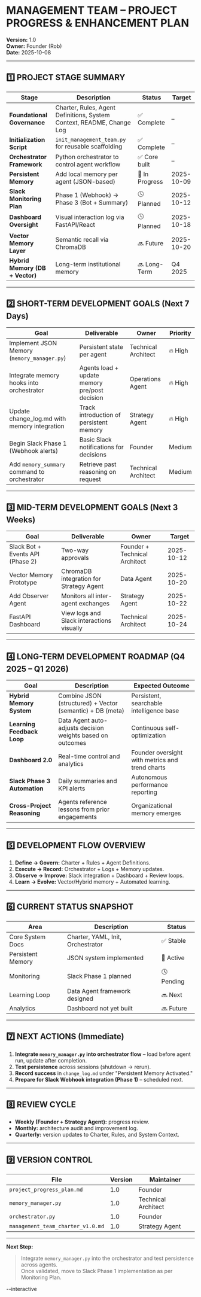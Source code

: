 # MANAGEMENT TEAM – PROJECT PROGRESS & ENHANCEMENT PLAN

**Version:** 1.0  
**Owner:** Founder (Rob)  
**Date:** 2025-10-08

---

## 1️⃣ PROJECT STAGE SUMMARY

| Stage                           | Description                                                           | Status         | Target     |
| ------------------------------- | --------------------------------------------------------------------- | -------------- | ---------- |
| **Foundational Governance**     | Charter, Rules, Agent Definitions, System Context, README, Change Log | ✅ Complete    | –          |
| **Initialization Script**       | `init_management_team.py` for reusable scaffolding                    | ✅ Complete    | –          |
| **Orchestrator Framework**      | Python orchestrator to control agent workflow                         | ✅ Core built  | –          |
| **Persistent Memory**           | Add local memory per agent (JSON-based)                               | 🚀 In Progress | 2025-10-09 |
| **Slack Monitoring Plan**       | Phase 1 (Webhook) → Phase 3 (Bot + Summary)                           | 🕓 Planned     | 2025-10-12 |
| **Dashboard Oversight**         | Visual interaction log via FastAPI/React                              | 🕓 Planned     | 2025-10-18 |
| **Vector Memory Layer**         | Semantic recall via ChromaDB                                          | 🔜 Future      | 2025-10-20 |
| **Hybrid Memory (DB + Vector)** | Long-term institutional memory                                        | 🔜 Long-Term   | Q4 2025    |

---

## 2️⃣ SHORT-TERM DEVELOPMENT GOALS (Next 7 Days)

| Goal                                         | Deliverable                                   | Owner               | Priority |
| -------------------------------------------- | --------------------------------------------- | ------------------- | -------- |
| Implement JSON Memory (`memory_manager.py`)  | Persistent state per agent                    | Technical Architect | 🔥 High  |
| Integrate memory hooks into orchestrator     | Agents load + update memory pre/post decision | Operations Agent    | 🔥 High  |
| Update change_log.md with memory integration | Track introduction of persistent memory       | Strategy Agent      | 🔥 High  |
| Begin Slack Phase 1 (Webhook alerts)         | Basic Slack notifications for decisions       | Founder             | Medium   |
| Add `memory_summary` command to orchestrator | Retrieve past reasoning on request            | Technical Architect | Medium   |

---

## 3️⃣ MID-TERM DEVELOPMENT GOALS (Next 3 Weeks)

| Goal                             | Deliverable                               | Owner                         | Target     |
| -------------------------------- | ----------------------------------------- | ----------------------------- | ---------- |
| Slack Bot + Events API (Phase 2) | Two-way approvals                         | Founder + Technical Architect | 2025-10-12 |
| Vector Memory Prototype          | ChromaDB integration for Strategy Agent   | Data Agent                    | 2025-10-20 |
| Add Observer Agent               | Monitors all inter-agent exchanges        | Strategy Agent                | 2025-10-22 |
| FastAPI Dashboard                | View logs and Slack interactions visually | Technical Architect           | 2025-10-24 |

---

## 4️⃣ LONG-TERM DEVELOPMENT ROADMAP (Q4 2025 – Q1 2026)

| Goal                         | Description                                                | Expected Outcome                                |
| ---------------------------- | ---------------------------------------------------------- | ----------------------------------------------- |
| **Hybrid Memory System**     | Combine JSON (structured) + Vector (semantic) + DB (meta)  | Persistent, searchable intelligence base        |
| **Learning Feedback Loop**   | Data Agent auto-adjusts decision weights based on outcomes | Continuous self-optimization                    |
| **Dashboard 2.0**            | Real-time control and analytics                            | Founder oversight with metrics and trend charts |
| **Slack Phase 3 Automation** | Daily summaries and KPI alerts                             | Autonomous performance reporting                |
| **Cross-Project Reasoning**  | Agents reference lessons from prior engagements            | Organizational memory emerges                   |

---

## 5️⃣ DEVELOPMENT FLOW OVERVIEW

1. **Define → Govern:** Charter + Rules + Agent Definitions.
2. **Execute → Record:** Orchestrator + Logs + Memory updates.
3. **Observe → Improve:** Slack integration + Dashboard + Review loops.
4. **Learn → Evolve:** Vector/Hybrid memory + Automated learning.

---

## 6️⃣ CURRENT STATUS SNAPSHOT

| Area              | Description                       | Status     |
| ----------------- | --------------------------------- | ---------- |
| Core System Docs  | Charter, YAML, Init, Orchestrator | ✅ Stable  |
| Persistent Memory | JSON system implemented           | 🚀 Active  |
| Monitoring        | Slack Phase 1 planned             | 🕓 Pending |
| Learning Loop     | Data Agent framework designed     | 🔜 Next    |
| Analytics         | Dashboard not yet built           | 🔜 Future  |

---

## 7️⃣ NEXT ACTIONS (Immediate)

1. **Integrate `memory_manager.py` into orchestrator flow** – load before agent run, update after completion.
2. **Test persistence** across sessions (shutdown → rerun).
3. **Record success** in `change_log.md` under "Persistent Memory Activated."
4. **Prepare for Slack Webhook integration (Phase 1)** – scheduled next.

---

## 8️⃣ REVIEW CYCLE

- **Weekly (Founder + Strategy Agent):** progress review.
- **Monthly:** architecture audit and improvement log.
- **Quarterly:** version updates to Charter, Rules, and System Context.

---

## 9️⃣ VERSION CONTROL

| File                              | Version | Maintainer          |
| --------------------------------- | ------- | ------------------- |
| `project_progress_plan.md`        | 1.0     | Founder             |
| `memory_manager.py`               | 1.0     | Technical Architect |
| `orchestrator.py`                 | 1.0     | Founder             |
| `management_team_charter_v1.0.md` | 1.0     | Strategy Agent      |

---

**Next Step:**

> Integrate `memory_manager.py` into the orchestrator and test persistence across agents.  
> Once validated, move to Slack Phase 1 implementation as per Monitoring Plan.

--interactive
